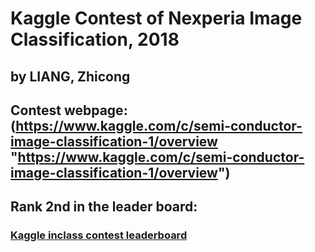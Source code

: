 # Kaggle Contest of Nexperia Image Classification, 2018
## by LIANG, Zhicong

## Contest webpage: (https://www.kaggle.com/c/semi-conductor-image-classification-1/overview "https://www.kaggle.com/c/semi-conductor-image-classification-1/overview")
## Rank 2nd in the leader board:
### [Kaggle inclass contest leaderboard](https://www.kaggle.com/c/semi-conductor-image-classification-1/leaderboard)
